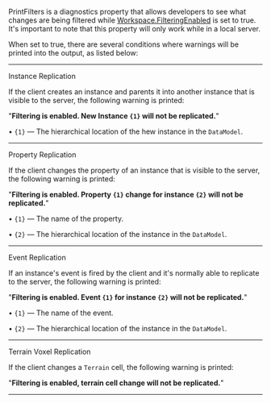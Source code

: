PrintFilters is a diagnostics property that allows developers to see what changes are being filtered while [Workspace.FilteringEnabled](https://developer.roblox.com/api-reference/property/Workspace/FilteringEnabled) is set to true. It's important to note that this property will only work while in a local server.

When set to true, there are several conditions where warnings will be printed into the output, as listed below:

----------

Instance Replication

If the client creates an instance and parents it into another instance that is visible to the server, the following warning is printed:

"**Filtering is enabled. New Instance `{1}` will not be replicated.**"

•  `{1}` — The hierarchical location of the hew instance in the `DataModel`.

----------

Property Replication

If the client changes the property of an instance that is visible to the server, the following warning is printed:

"**Filtering is enabled. Property `{1}` change for instance `{2}` will not be replicated.**"

• `{1}` — The name of the property.

• `{2}` — The hierarchical location of the instance in the `DataModel`.

----------

Event Replication

If an instance's event is fired by the client and it's normally able to replicate to the server, the following warning is printed:

"**Filtering is enabled. Event `{1}` for instance `{2}` will not be replicated.**"

• `{1}` — The name of the event.

• `{2}` — The hierarchical location of the instance in the `DataModel`.

----------

Terrain Voxel Replication

If the client changes a `Terrain` cell, the following warning is printed:

"**Filtering is enabled, terrain cell change will not be replicated.**"

----------